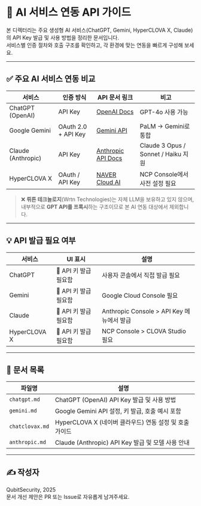 # 🤖 AI 서비스 연동 API 가이드

본 디렉터리는 주요 생성형 AI 서비스(ChatGPT, Gemini, HyperCLOVA X, Claude)의 API Key 발급 및 사용 방법을 정리한 문서입니다.  
서비스별 인증 절차와 호출 구조를 확인하고, 각 환경에 맞는 연동을 빠르게 구성해 보세요.

---

## ✅ 주요 AI 서비스 연동 비교

| 서비스              | 인증 방식               | API 문서 링크                                                            | 비고                              |
|----------------------|--------------------------|------------------------------------------------------------------------|-----------------------------------|
| ChatGPT (OpenAI)     | API Key                 | [OpenAI Docs](https://platform.openai.com/docs)                        | GPT-4o 사용 가능                  |
| Google Gemini        | OAuth 2.0 + API Key     | [Gemini API](https://ai.google.dev/)                                   | PaLM → Gemini로 통합              |
| Claude (Anthropic)   | API Key                 | [Anthropic API Docs](https://docs.anthropic.com/)                      | Claude 3 Opus / Sonnet / Haiku 지원 |
| HyperCLOVA X         | OAuth / API Key         | [NAVER Cloud AI](https://guide.ncloud-docs.com/)                       | NCP Console에서 사전 설정 필요    |


> ❌ **뤼튼 테크놀로지**(Wrtn Technologies)는 자체 LLM을 보유하고 있지 않으며,
> 내부적으로 **GPT API를 프록시**하는 구조이므로 본 AI 연동 대상에서 제외합니다.

---

## 💡 API 발급 필요 여부

| 서비스           | UI 표시               | 설명                                     |
|------------------|------------------------|------------------------------------------|
| ChatGPT          | 🔲 API 키 발급 필요함     | 사용자 콘솔에서 직접 발급 필요               |
| Gemini           | 🔲 API 키 발급 필요함     | Google Cloud Console 필요                  |
| Claude           | 🔲 API 키 발급 필요함     | Anthropic Console > API Key 메뉴에서 발급   |
| HyperCLOVA X     | 🔲 API 키 발급 필요함     | NCP Console > CLOVA Studio 필요            |


---

## 📁 문서 목록

| 파일명           | 설명                                                   |
|------------------|--------------------------------------------------------|
| `chatgpt.md`     | ChatGPT (OpenAI) API Key 발급 및 사용 방법             |
| `gemini.md`      | Google Gemini API 설정, 키 발급, 호출 예시 포함        |
| `chatclovax.md`  | HyperCLOVA X (네이버 클라우드) 연동 설정 및 호출 가이드 |
| `anthropic.md`   | Claude (Anthropic) API Key 발급 및 모델 사용 안내       |

---

## ✍️ 작성자

QubitSecurity, 2025  
문서 개선 제안은 PR 또는 Issue로 자유롭게 남겨주세요.
